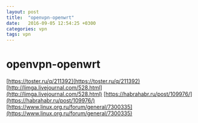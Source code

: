 ```yaml
---
layout: post
title:  "openvpn-openwrt"
date:   2016-09-05 12:54:25 +0300
categories: vpn
tags: vpn
---
```


# openvpn-openwrt
[https://toster.ru/q/211392](https://toster.ru/q/211392)
[http://limga.livejournal.com/528.html](http://limga.livejournal.com/528.html)
[https://habrahabr.ru/post/109976/](https://habrahabr.ru/post/109976/)
[https://www.linux.org.ru/forum/general/7300335](https://www.linux.org.ru/forum/general/7300335)

